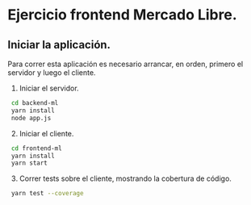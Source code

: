 # Ejercicio frontend Mercado Libre.

## Iniciar la aplicación.

Para correr esta aplicación es necesario arrancar, en orden, primero el servidor y luego el cliente.


1) Iniciar el servidor.

 ```sh
  cd backend-ml
  yarn install
  node app.js
 ```

2) Iniciar el cliente.

```sh
 cd frontend-ml
 yarn install
 yarn start
```

3) Correr tests sobre el cliente, mostrando la cobertura de código.

```sh
 yarn test --coverage
```
